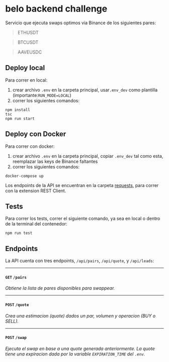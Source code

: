 
# belo backend challenge
Servicio que ejecuta swaps optimos via Binance de los siguientes pares:
> ETHUSDT

> BTCUSDT

> AAVEUSDC

## Deploy local
Para correr en local:
 1. crear archivo `.env` en la carpeta principal, usar`.env_dev` como plantilla (importante:`RUN_MODE=LOCAL`)
 2. correr los siguientes comandos:

```shell
npm install
tsc
npm run start
```


## Deploy con Docker
Para correr con docker:
 1. crear archivo `.env` en la carpeta principal, copiar `.env_dev` tal como esta, reemplazar las keys de Binance faltantes
 2. correr los siguientes comandos:
 
```shell
docker-compose up
```

Los endpoints de la API se encuentran en la carpeta [requests](requests), para correr con la extension REST Client.

##  Tests
Para correr los tests, correr el siguiente comando, ya sea en local o dentro de la terminal del contenedor:
```shell
npm run test
```



## Endpoints

La API cuenta con tres endpoints, `/api/pairs`, `/api/quote`, y `/api/leads`: 

---

#### `GET` `/pairs`
*Obtiene la lista de pares disponibles para swappear.*

---

#### `POST` `/quote`
*Crea una estimacion (quote) dados un par, volumen y operacion (BUY o SELL).*

---

#### `POST` `/swap`
*Ejecuta el swap en base a una quote generada anteriormente. La quote tiene una expiracion dada por la variable `EXPIRATION_TIME` del `.env`.*


